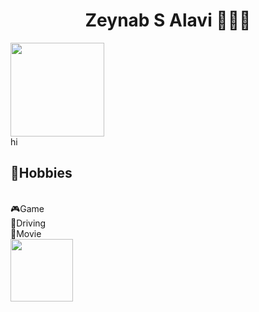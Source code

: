 <div align="center">
  <h1> Zeynab S Alavi 👩🏽‍💻 </h1>
</div>

<div>
  <img height="150em" src="https://github-readme-stats.vercel.app/api?username=dvlpr1992&show_icons=true&include_all_commits=true&theme=algolia" />
</div>

<div>
  <span>
    hi
  </span>
  <span >
    <h2>🤪Hobbies</h2>
  <br>
    🎮Game
    <br>
    🚙Driving
  <br>
    📼Movie
  <br>
  </span>
</div>

<img height="100em" src="https://github-readme-stats.vercel.app/api/top-langs/?username=dvlpr1992&layout=compact&theme=algolia&langs_count=12" />
